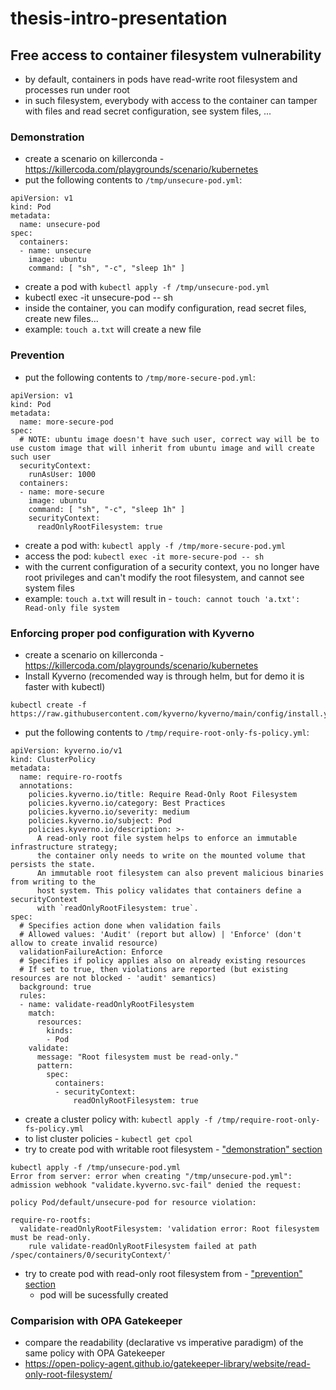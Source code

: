# thesis-intro-presentation

## Free access to container filesystem vulnerability
- by default, containers in pods have read-write root filesystem and processes run under root
- in such filesystem, everybody with access to the container can tamper with files and read secret configuration, see system files, ...

### Demonstration
- create a scenario on killerconda - https://killercoda.com/playgrounds/scenario/kubernetes
- put the following contents to `/tmp/unsecure-pod.yml`:
```
apiVersion: v1
kind: Pod
metadata:
  name: unsecure-pod
spec:
  containers:
  - name: unsecure            
    image: ubuntu
    command: [ "sh", "-c", "sleep 1h" ]
```
- create a pod with `kubectl apply -f /tmp/unsecure-pod.yml`
- kubectl exec -it unsecure-pod  -- sh
- inside the container, you can modify configuration, read secret files, create new files...
- example: `touch a.txt` will create a new file

### Prevention
- put the following contents to `/tmp/more-secure-pod.yml`:
```
apiVersion: v1
kind: Pod
metadata:
  name: more-secure-pod
spec:
  # NOTE: ubuntu image doesn't have such user, correct way will be to use custom image that will inherit from ubuntu image and will create such user
  securityContext:
    runAsUser: 1000
  containers:
  - name: more-secure
    image: ubuntu
    command: [ "sh", "-c", "sleep 1h" ]
    securityContext:
      readOnlyRootFilesystem: true
```
- create a pod with: `kubectl apply -f /tmp/more-secure-pod.yml`
- access the pod: `kubectl exec -it more-secure-pod -- sh`
- with the current configuration of a security context, you no longer have root privileges and can't modify the root filesystem, and cannot see system files
- example: `touch a.txt` will result in - `touch: cannot touch 'a.txt': Read-only file system`

### Enforcing proper pod configuration with Kyverno
- create a scenario on killerconda - https://killercoda.com/playgrounds/scenario/kubernetes
- Install Kyverno (recomended way is through helm, but for demo it is faster with kubectl)
```
kubectl create -f https://raw.githubusercontent.com/kyverno/kyverno/main/config/install.yaml
```
- put the following contents to `/tmp/require-root-only-fs-policy.yml`:
```
apiVersion: kyverno.io/v1
kind: ClusterPolicy
metadata:
  name: require-ro-rootfs
  annotations:
    policies.kyverno.io/title: Require Read-Only Root Filesystem
    policies.kyverno.io/category: Best Practices
    policies.kyverno.io/severity: medium
    policies.kyverno.io/subject: Pod
    policies.kyverno.io/description: >-
      A read-only root file system helps to enforce an immutable infrastructure strategy;
      the container only needs to write on the mounted volume that persists the state.
      An immutable root filesystem can also prevent malicious binaries from writing to the
      host system. This policy validates that containers define a securityContext
      with `readOnlyRootFilesystem: true`.
spec:
  # Specifies action done when validation fails
  # Allowed values: 'Audit' (report but allow) | 'Enforce' (don't allow to create invalid resource)
  validationFailureAction: Enforce
  # Specifies if policy applies also on already existing resources
  # If set to true, then violations are reported (but existing resources are not blocked - 'audit' semantics)
  background: true
  rules:
  - name: validate-readOnlyRootFilesystem
    match:
      resources:
        kinds:
        - Pod
    validate:
      message: "Root filesystem must be read-only."
      pattern:
        spec:
          containers:
          - securityContext:
              readOnlyRootFilesystem: true
```
- create a cluster policy with: `kubectl apply -f /tmp/require-root-only-fs-policy.yml`
- to list cluster policies - `kubectl get cpol`
- try to create pod with writable root filesystem - ["demonstration" section](#demonstration)
```
kubectl apply -f /tmp/unsecure-pod.yml
Error from server: error when creating "/tmp/unsecure-pod.yml": admission webhook "validate.kyverno.svc-fail" denied the request: 

policy Pod/default/unsecure-pod for resource violation: 

require-ro-rootfs:
  validate-readOnlyRootFilesystem: 'validation error: Root filesystem must be read-only.
    rule validate-readOnlyRootFilesystem failed at path /spec/containers/0/securityContext/'
```
- try to create pod with read-only root filesystem from - ["prevention" section](#prevention)
  - pod will be sucessfully created

### Comparision with OPA Gatekeeper
- compare the readability (declarative vs imperative paradigm) of the same policy with OPA Gatekeeper
- https://open-policy-agent.github.io/gatekeeper-library/website/read-only-root-filesystem/